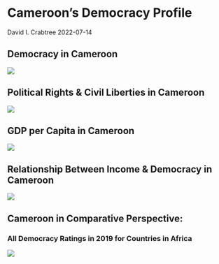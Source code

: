 Cameroon’s Democracy Profile
================
David I. Crabtree
2022-07-14

## Democracy in Cameroon

![](C:\Users\David\Desktop\PROGRA~1\FILESA~1\DEMOCR~1\reports\CAMERO~1/figure-gfm/Demscore-1.png)<!-- -->

## Political Rights & Civil Liberties in Cameroon

![](C:\Users\David\Desktop\PROGRA~1\FILESA~1\DEMOCR~1\reports\CAMERO~1/figure-gfm/Political%20Rights%20&%20Civil%20Libs-1.png)<!-- -->

## GDP per Capita in Cameroon

![](C:\Users\David\Desktop\PROGRA~1\FILESA~1\DEMOCR~1\reports\CAMERO~1/figure-gfm/GDP%20per%20Capita-1.png)<!-- -->

## Relationship Between Income & Democracy in Cameroon

![](C:\Users\David\Desktop\PROGRA~1\FILESA~1\DEMOCR~1\reports\CAMERO~1/figure-gfm/Income%20&%20Dem-1.png)<!-- -->

## Cameroon in Comparative Perspective:

### All Democracy Ratings in 2019 for Countries in Africa

![](C:\Users\David\Desktop\PROGRA~1\FILESA~1\DEMOCR~1\reports\CAMERO~1/figure-gfm/Democracy%20in%20Comparative%20Perspective-1.png)<!-- -->
